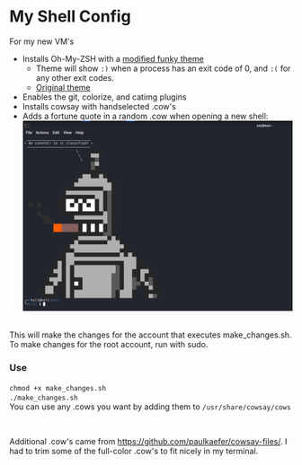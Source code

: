 # My Shell Config
For my new VM's 

- Installs Oh-My-ZSH with a [modified funky theme](https://github.com/amartinsec/My_Shell_Config/blob/main/Modified_Funky_Theme.txt)
  - Theme will show `:)` when a process has an exit code of 0, and `:(` for any other exit codes. 
  - [Original theme](https://tsdh.wordpress.com/2007/12/06/my-funky-zsh-prompt/)
- Enables the git, colorize, and catimg plugins
- Installs cowsay with handselected .cow's
- Adds a fortune quote in a random .cow when opening a new shell:
![demo img](https://raw.githubusercontent.com/amartinsec/My_Shell_Config/main/img/demopic.png)

<br>
This will make the changes for the account that executes make_changes.sh.
To make changes for the root account, run with sudo. 

### Use
`chmod +x make_changes.sh` <br>
`./make_changes.sh`
<br>
You can use any .cows you want by adding them to `/usr/share/cowsay/cows`

<br>

Additional .cow's came from https://github.com/paulkaefer/cowsay-files/. I had to trim some of the full-color .cow's to fit nicely in my terminal. 
